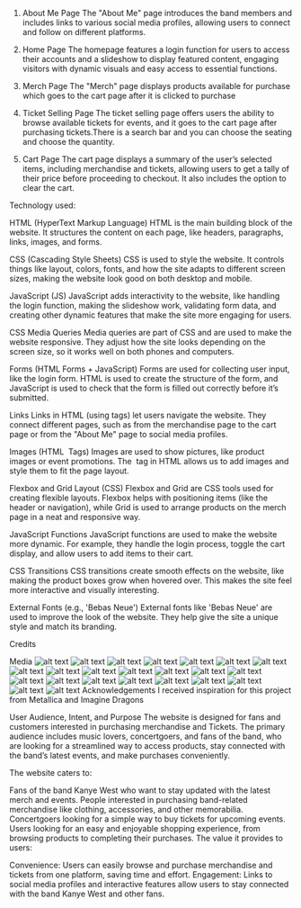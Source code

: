 1. About Me Page
The "About Me" page introduces the band members and includes links to various social media profiles, allowing users to connect and follow on different platforms.

2. Home Page
The homepage features a login function for users to access their accounts and a slideshow to display featured content, engaging visitors with dynamic visuals and easy access to essential functions.

3. Merch Page
The "Merch" page displays products available for purchase which goes to the cart page after it is clicked to purchase

4. Ticket Selling Page
The ticket selling page offers users the ability to browse available tickets for events, and it goes to the cart page after purchasing tickets.There is a search bar and you can choose the seating and choose the quantity.

5. Cart Page
The cart page displays a summary of the user’s selected items, including merchandise and tickets, allowing users to get a tally of their price before proceeding to checkout. It also includes the option to clear the cart.

Technology used:

HTML (HyperText Markup Language)
HTML is the main building block of the website. It structures the content on each page, like headers, paragraphs, links, images, and forms.

CSS (Cascading Style Sheets)
CSS is used to style the website. It controls things like layout, colors, fonts, and how the site adapts to different screen sizes, making the website look good on both desktop and mobile.

JavaScript (JS)
JavaScript adds interactivity to the website, like handling the login function, making the slideshow work, validating form data, and creating other dynamic features that make the site more engaging for users.

CSS Media Queries
Media queries are part of CSS and are used to make the website responsive. They adjust how the site looks depending on the screen size, so it works well on both phones and computers.

Forms (HTML Forms + JavaScript)
Forms are used for collecting user input, like the login form. HTML is used to create the structure of the form, and JavaScript is used to check that the form is filled out correctly before it’s submitted.

Links
Links in HTML (using <a> tags) let users navigate the website. They connect different pages, such as from the merchandise page to the cart page or from the "About Me" page to social media profiles.

Images (HTML <img> Tags)
Images are used to show pictures, like product images or event promotions. The <img> tag in HTML allows us to add images and style them to fit the page layout.

Flexbox and Grid Layout (CSS)
Flexbox and Grid are CSS tools used for creating flexible layouts. Flexbox helps with positioning items (like the header or navigation), while Grid is used to arrange products on the merch page in a neat and responsive way.

JavaScript Functions
JavaScript functions are used to make the website more dynamic. For example, they handle the login process, toggle the cart display, and allow users to add items to their cart.

CSS Transitions
CSS transitions create smooth effects on the website, like making the product boxes grow when hovered over. This makes the site feel more interactive and visually interesting.

External Fonts (e.g., 'Bebas Neue')
External fonts like 'Bebas Neue' are used to improve the look of the website. They help give the site a unique style and match its branding.

Credits

Media 
![alt text](image.png)
![alt text](image-1.png)
![alt text](image-2.png)
![alt text](image-3.png)
![alt text](image-4.png)
![alt text](image-5.png)
![alt text](image-6.png)
![alt text](image-7.png)
![alt text](image-8.png)
![alt text](image-9.png)
![alt text](image-10.png)
![alt text](image-11.png)
![alt text](image-12.png)
![alt text](image-13.png)
![alt text](image-14.png)
![alt text](image-15.png)
![alt text](image-16.png)
![alt text](image-17.png)
![alt text](image-18.png)
![alt text](image-19.png)
![alt text](image-20.png)
![alt text](image-21.png)
![alt text](image-22.png)
Acknowledgements
I received inspiration for this project from Metallica and Imagine Dragons



User Audience, Intent, and Purpose
The website is designed for fans and customers interested in purchasing merchandise and Tickets. The primary audience includes music lovers, concertgoers, and fans of the band, who are looking for a streamlined way to access products, stay connected with the band’s latest events, and make purchases conveniently.

The website caters to:

Fans of the band Kanye West who want to stay updated with the latest merch and events.
People interested in purchasing band-related merchandise like clothing, accessories, and other memorabilia.
Concertgoers looking for a simple way to buy tickets for upcoming events.
Users looking for an easy and enjoyable shopping experience, from browsing products to completing their purchases.
The value it provides to users:

Convenience: Users can easily browse and purchase merchandise and tickets from one platform, saving time and effort.
Engagement: Links to social media profiles and interactive features allow users to stay connected with the band Kanye West and other fans.
